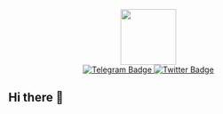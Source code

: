 <div id="header" align="center">
  <img src="https://i.giphy.com/media/v1.Y2lkPTc5MGI3NjExZ2xtM2xzN3FuZDg2eWRtdW4zcnlnNmg2azlxZmF5MnVnYzI2eGVxMSZlcD12MV9pbnRlcm5hbF9naWZfYnlfaWQmY3Q9Zw/bGgsc5mWoryfgKBx1u/giphy.gif" width="100"/>
</div>

<div id="badges" align="center">
  <a href="https://telegram.me/Luckyyyyyyyyyy">
    <img src="https://img.shields.io/badge/Telegram-2CA5E0?style=flat-squeare&logo=telegram&logoColor=white" alt="Telegram Badge"/>
  </a>
  <a href="https://x.com/KonasovaMa15282">
    <img src="https://img.shields.io/twitter/url?url=https%3A%2F%2Fx.com%2FKonasovaMa15282" alt="Twitter Badge"/>
  </a>
</div>

## Hi there 👋

<!--
**AleksKen/AleksKen** is a ✨ _special_ ✨ repository because its `README.md` (this file) appears on your GitHub profile.

Here are some ideas to get you started:

- 🔭 I’m currently working on ...
- 🌱 I’m currently learning ...
- 👯 I’m looking to collaborate on ...
- 🤔 I’m looking for help with ...
- 💬 Ask me about ...
- 📫 How to reach me: ...
- 😄 Pronouns: ...
- ⚡ Fun fact: ...
-->
